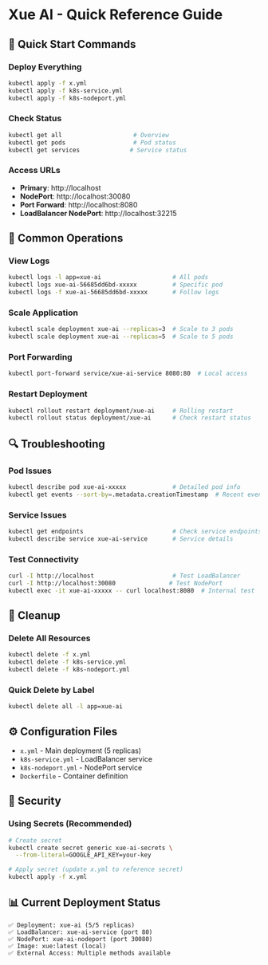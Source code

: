 # Xue AI - Quick Reference Guide

## 🚀 Quick Start Commands

### Deploy Everything
```bash
kubectl apply -f x.yml
kubectl apply -f k8s-service.yml
kubectl apply -f k8s-nodeport.yml
```

### Check Status
```bash
kubectl get all                    # Overview
kubectl get pods                   # Pod status
kubectl get services              # Service status
```

### Access URLs
- **Primary**: http://localhost
- **NodePort**: http://localhost:30080  
- **Port Forward**: http://localhost:8080
- **LoadBalancer NodePort**: http://localhost:32215

## 🔧 Common Operations

### View Logs
```bash
kubectl logs -l app=xue-ai                    # All pods
kubectl logs xue-ai-56685dd6bd-xxxxx          # Specific pod
kubectl logs -f xue-ai-56685dd6bd-xxxxx       # Follow logs
```

### Scale Application
```bash
kubectl scale deployment xue-ai --replicas=3  # Scale to 3 pods
kubectl scale deployment xue-ai --replicas=5  # Scale to 5 pods
```

### Port Forwarding
```bash
kubectl port-forward service/xue-ai-service 8080:80  # Local access
```

### Restart Deployment
```bash
kubectl rollout restart deployment/xue-ai     # Rolling restart
kubectl rollout status deployment/xue-ai      # Check restart status
```

## 🔍 Troubleshooting

### Pod Issues
```bash
kubectl describe pod xue-ai-xxxxx             # Detailed pod info
kubectl get events --sort-by=.metadata.creationTimestamp  # Recent events
```

### Service Issues
```bash
kubectl get endpoints                         # Check service endpoints
kubectl describe service xue-ai-service       # Service details
```

### Test Connectivity
```bash
curl -I http://localhost                      # Test LoadBalancer
curl -I http://localhost:30080               # Test NodePort
kubectl exec -it xue-ai-xxxxx -- curl localhost:8080  # Internal test
```

## 🧹 Cleanup

### Delete All Resources
```bash
kubectl delete -f x.yml
kubectl delete -f k8s-service.yml  
kubectl delete -f k8s-nodeport.yml
```

### Quick Delete by Label
```bash
kubectl delete all -l app=xue-ai
```

## ⚙️ Configuration Files

- `x.yml` - Main deployment (5 replicas)
- `k8s-service.yml` - LoadBalancer service  
- `k8s-nodeport.yml` - NodePort service
- `Dockerfile` - Container definition

## 🔐 Security

### Using Secrets (Recommended)
```bash
# Create secret
kubectl create secret generic xue-ai-secrets \
  --from-literal=GOOGLE_API_KEY=your-key

# Apply secret (update x.yml to reference secret)
kubectl apply -f x.yml
```

## 📊 Current Deployment Status

```
✅ Deployment: xue-ai (5/5 replicas)
✅ LoadBalancer: xue-ai-service (port 80)
✅ NodePort: xue-ai-nodeport (port 30080)
✅ Image: xue:latest (local)
✅ External Access: Multiple methods available
``` 